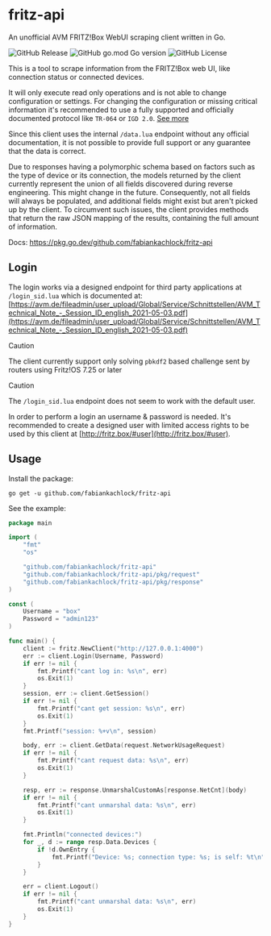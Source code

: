# fritz-api

An unofficial AVM FRITZ!Box WebUI scraping client written in Go.

![GitHub Release](https://img.shields.io/github/v/release/fabiankachlock/fritz-api?style=for-the-badge)
![GitHub go.mod Go version](https://img.shields.io/github/go-mod/go-version/fabiankachlock/fritz-api?style=for-the-badge)
![GitHub License](https://img.shields.io/github/license/fabiankachlock/fritz-api?style=for-the-badge)

This is a tool to scrape information from the FRITZ!Box web UI, like connection status or connected devices. 

It will only execute read only operations and is not able to change configuration or settings. For changing the configuration or missing critical information it's recommended to use a fully supported and officially documented protocol like `TR-064` or `IGD 2.0`. [See more](https://avm.de/service/schnittstellen/)

Since this client uses the internal `/data.lua` endpoint without any official documentation, it is not possible to provide full support or any guarantee that the data is correct. 

Due to responses having a polymorphic schema based on factors such as the type of device or its connection, the models returned by the client currently represent the union of all fields discovered during reverse engineering. This might change in the future. Consequently, not all fields will always be populated, and additional fields might exist but aren't picked up by the client. To circumvent such issues, the client provides methods that return the raw JSON mapping of the results, containing the full amount of information.


Docs: https://pkg.go.dev/github.com/fabiankachlock/fritz-api

## Login

The login works via a designed endpoint for third party applications at `/login_sid.lua` which is documented at: [https://avm.de/fileadmin/user_upload/Global/Service/Schnittstellen/AVM_Technical_Note_-_Session_ID_english_2021-05-03.pdf](https://avm.de/fileadmin/user_upload/Global/Service/Schnittstellen/AVM_Technical_Note_-_Session_ID_english_2021-05-03.pdf)

> [!CAUTION]
> The client currently support only solving `pbkdf2` based challenge sent by routers using Fritz!OS 7.25 or later

> [!CAUTION]
> The `/login_sid.lua` endpoint does not seem to work with the default user. 

In order to perform a login an username & password is needed. It's recommended to create a designed user with limited access rights to be used by this client at [http://fritz.box/#user](http://fritz.box/#user).

## Usage

Install the package:

`go get -u github.com/fabiankachlock/fritz-api`

See the example:

```go
package main

import (
	"fmt"
	"os"

	"github.com/fabiankachlock/fritz-api"
	"github.com/fabiankachlock/fritz-api/pkg/request"
	"github.com/fabiankachlock/fritz-api/pkg/response"
)

const (
	Username = "box"
	Password = "admin123"
)

func main() {
	client := fritz.NewClient("http://127.0.0.1:4000")
	err := client.Login(Username, Password)
	if err != nil {
		fmt.Printf("cant log in: %s\n", err)
		os.Exit(1)
	}
	session, err := client.GetSession()
	if err != nil {
		fmt.Printf("cant get session: %s\n", err)
		os.Exit(1)
	}
	fmt.Printf("session: %+v\n", session)

	body, err := client.GetData(request.NetworkUsageRequest)
	if err != nil {
		fmt.Printf("cant request data: %s\n", err)
		os.Exit(1)
	}

	resp, err := response.UnmarshalCustomAs[response.NetCnt](body)
	if err != nil {
		fmt.Printf("cant unmarshal data: %s\n", err)
		os.Exit(1)
	}

	fmt.Println("connected devices:")
	for _, d := range resp.Data.Devices {
        if !d.OwnEntry {
            fmt.Printf("Device: %s; connection type: %s; is self: %t\n", d.NameInfo.Name, d.ConnInfo.Kind, d.OwnClientDevice)
		}
	}

	err = client.Logout()
    if err != nil {
        fmt.Printf("cant unmarshal data: %s\n", err)
        os.Exit(1)
    }
}

```